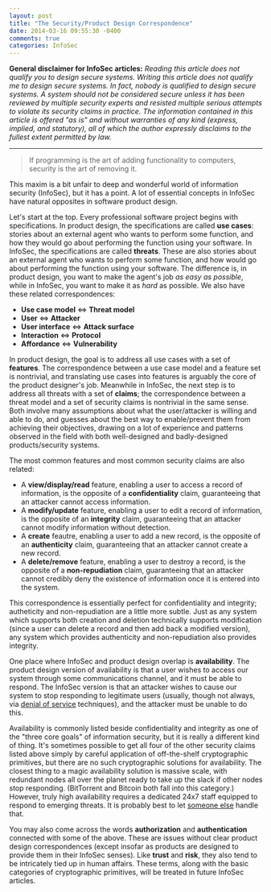 ```yaml
---
layout: post
title: "The Security/Product Design Correspondence"
date: 2014-03-16 09:55:30 -0400
comments: true
categories: InfoSec
---
```


**General disclaimer for InfoSec articles:** _Reading this article does not
qualify you to design secure systems. Writing this article does not qualify _me_
to design secure systems.  In fact, _nobody is qualified to design secure
systems_.  A system should not be considered secure unless it has been reviewed
by multiple security experts _and_ resisted multiple serious attempts to violate
its security claims in practice. The information contained in this article is
offered "as is" and without warranties of any kind (express, implied, and
statutory), all of which the author expressly disclaims to the fullest extent
permitted by law._

* * *

> If programming is the art of adding functionality to computers, security is
> the art of removing it.

This maxim is a bit unfair to deep and wonderful world of information security
(InfoSec), but it has a point. A lot of essential concepts in InfoSec have
natural opposites in software product design.

Let's start at the top. Every professional software project begins with
specifications. In product design, the specifications are called **use cases**:
stories about an external agent who wants to perform some function, and how they
would go about performing the function using your software. In InfoSec, the
specifications are called **threats**. These are also stories about an external
agent who wants to perform some function, and how would go about performing the
function using your software. The difference is, in product design, you want to
make the agent's job _as easy as possible_, while in InfoSec, you want
to make it as _hard_  as possible. We also have these related correspondences:
<!-- more -->

* **Use case model** &#8660; **Threat model**
* **User** &#8660; **Attacker**
* **User interface** &#8660; **Attack surface**
* **Interaction** &#8660; **Protocol**
* **Affordance** &#8660; **Vulnerability**

In product design, the goal is to address all use cases with a set of
**features**. The correspondence between a use case model and a feature set is
nontrivial, and translating use cases into features is arguably the core of the
product designer's job. Meanwhile in InfoSec, the next step is to address all
threats with a set of **claims**; the correspondence between a threat model and
a set of security claims is nontrivial in the same sense. Both involve many
assumptions about what the user/attacker is willing and able to do, and guesses
about the best way to enable/prevent them from achieving their objectives,
drawing on a lot of experience and patterns observed in the field with both
well-designed and badly-designed products/security systems.

The most common features and most common security claims are also related:

* A **view/display/read** feature, enabling a user to access a record of
  information, is the opposite of a **confidentiality** claim, guaranteeing that
  an attacker cannot access information.
* A **modify/update** feature, enabling a user to edit a record of information,
  is the opposite of an **integrity** claim, guaranteeing that an attacker
  cannot modify information without detection.
* A **create** feautre, enabling a user to add a new record, is the opposite of
  an **authenticity** claim, guaranteeing that an attacker cannot create a new
  record.
* A **delete/remove** feature, enabling a user to destroy a record, is the
  opposite of a **non-repudiation** claim, guaranteeing that an attacker cannot
  credibly deny the existence of information once it is entered into the system.

This correspondence is essentially perfect for confidentiality and integrity;
autheticity and non-repudiation are a little more subtle. Just as any system
which supports both creation and deletion technically supports modification
(since a user can delete a record and then add back a modified version), any
system which provides authenticity and non-repudiation also provides integrity.

One place where InfoSec and product design overlap is **availability**. The
product design version of availability is that a user wishes to access our
system through some communications channel, and it must be able to respond. The
InfoSec version is that an attacker wishes to cause our system to stop
responding to legitimate users (usually, though not always, via [denial of
service](http://en.wikipedia.org/wiki/Denial-of-service_attack) techniques), and
the attacker must be unable to do this.

Availability is commonly listed beside confidentiality and integrity as one of
the "three core goals" of information security, but it is really a different
kind of thing. It's sometimes possible to get all four of the other security
claims listed above simply by careful application of off-the-shelf cryptographic
primitives, but there are no such cryptographic solutions for availability. The
closest thing to a magic availability solution is massive scale, with redundant
nodes all over the planet ready to take up the slack if other nodes stop
responding. (BitTorrent and Bitcoin both fall into this category.) However,
truly high availability requires a dedicated 24x7 staff equipped to respond to
emerging threats. It is probably best to let [someone
else](http://www.cloudflare.com/) handle that.

You may also come across the words **authorization** and **authentication**
connected with some of the above. These are issues without clear product design
correspondences (except insofar as products are designed to provide them in
their InfoSec senses). Like **trust** and **risk**, they also tend to be
intricately tied up in human affairs. These terms, along with the basic
categories of cryptographic primitives, will be treated in future InfoSec
articles.

